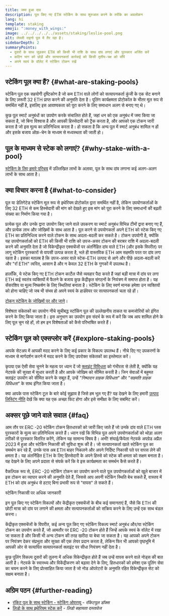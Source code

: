 ```yaml
---
title: जमा हुआ दाव
description: पूल किए गए ETH स्टेकिंग के साथ शुरुआत करने के तरीके का अवलोकन
lang: hi
template: staking
emoji: ":money_with_wings:"
image: ../../../../../assets/staking/leslie-pool.png
alt: लेस्ली राइनो पूल में तैर रहा है।
sidebarDepth: 2
summaryPoints:
  - दूसरों के साथ जुड़कर ETH की किसी भी राशि के साथ दांव लगाएं और पुरस्कार अर्जित करें
  - कठिन भाग को छोड़ें और सत्यापनकर्ता कार्रवाई को किसी तृतीय-पक्ष को सौंपें
  - अपने स्वयं के वॉलेट में स्टेकिंग टोकन रखें
---
```


## स्टेकिंग पूल क्या हैं? {#what-are-staking-pools}

स्टेकिंग पूल एक सहयोगी दृष्टिकोण है जो कम ETH वाले लोगों को सत्यापनकर्ता कुंजी के एक सेट बनाने के लिए ज़रूरी 32 ETH प्राप्त करने की अनुमति देता है। पूलिंग कार्यक्षमता प्रोटोकॉल के भीतर मूल रूप से समर्थित नहीं है, इसलिए इस आवश्यकता को पूरा करने के लिए समाधान अलग से बनाए गए थे।

कुछ पूल स्मार्ट अनुबंधों का उपयोग करके संचालित होते हैं, जहां धन को एक अनुबंध में जमा किया जा सकता है, जो बिना विश्वास है और आपकी हिस्सेदारी को ट्रैक करता है, और आपको एक टोकन जारी करता है जो इस मूल्य का प्रतिनिधित्व करता है। हो सकता है कि अन्य पूल में स्मार्ट अनुबंध शामिल न हों और इसके बजाय ऑफ़-चेन के माध्यम से मध्यस्थता की जाती हो।

## पूल के माध्यम से स्टेक को लगाएं? {#why-stake-with-a-pool}

[स्टेकिंग के लिए हमारे परिचय](/staking/) में उल्लिखित लाभों के अलावा, पूल के साथ दांव लगाना कई अलग-अलग लाभों के साथ आता है।

<CardGrid>
  <Card title="शामिल होने में दिक्कत कम हो" emoji="🐟" description="Not a whale? No problem. Most staking pools let you stake virtually any amount of ETH by joining forces with other stakers, unlike staking solo which requires 32 ETH." />
  <Card title="आज स्टेक करें" emoji=":stopwatch:" description="Staking with a pool is as easy as a token swap. No need to worry about hardware setup and node maintenance. Pools allow you to deposit your ETH which enables node operators to run validators. Rewards are then distributed to contributors minus a fee for node operations." />
  <Card title="स्टेकिंग टोकन" emoji=":droplet:" description="Many staking pools provide a token that represents a claim on your staked ETH and the rewards it generates. This allows you to make use of your staked ETH, e.g. as collateral in DeFi applications." />
</CardGrid>

<StakingComparison page="pools" />

## क्या विचार करना है {#what-to-consider}

पूल या डेलिगेटेड स्टेकिंग मूल रूप से इथेरियम प्रोटोकॉल द्वारा समर्थित नहीं है, लेकिन उपयोगकर्ताओं के लिए 32 ETH से कम हिस्सेदारी की मांग को देखते हुए इस मांग को पूरा करने के लिए समाधानों की बढ़ती संख्या का निर्माण किया गया है।

प्रत्येक पूल और उनके द्वारा उपयोग किए जाने वाले उपकरण या स्मार्ट अनुबंध विभिन्न टीमों द्वारा बनाए गए हैं, और प्रत्येक लाभ और जोखिमों के साथ आता है। पूल करने से उपयोगकर्ता अपने ETH को स्टेक किए गए ETH का प्रतिनिधित्व करने वाले टोकन के साथ अदला-बदली कर सकते है। टोकन उपयोगी है, क्योंकि यह उपयोगकर्ताओं को ETH की किसी भी राशि को उपज-असर टोकन की बराबर राशि में अदला-बदली करने की अनुमति देता है जो विकेन्द्रीकृत एक्सचेंजों पर अंतर्निहित दांव वाले ETH (और इसके विपरीत) पर लागू स्टेकिंग पुरस्कारों से वापसी उत्पन्न करता है, भले ही वास्तविक ETH आम सहमति परत पर दांव लगा रहता है। इसका मतलब है कि उपज-असर वाले स्टेक-ETH उत्पाद से आगे और पीछे अदला-बदली करें और "रॉ ETH" त्वरित, आसान है और न केवल 32 ETH के गुणकों में उपलब्ध है।

हालाँकि, ये स्टेक किए गए ETH टोकन कार्टेल जैसे व्यवहार पैदा करते हैं जहां बड़ी मात्रा में दांव पर लगा ETH कई स्वतंत्र व्यक्तियों में फैलने के बजाय कुछ केंद्रीकृत संगठनों के नियंत्रण में समाप्त होता है। यह सेंसरशिप या मूल्य निष्कर्षण के लिए स्थितियां बनाता है। स्टेकिंग के लिए स्वर्ण मानक हमेशा उन व्यक्तियों को होना चाहिए जो जब भी संभव हो अपने स्वयं के हार्डवेयर पर सत्यापनकर्ता चला रहे हों।

[टोकन स्टेकिंग के जोखिमों पर और जाने](https://notes.ethereum.org/@djrtwo/risks-of-lsd)।

विशेषता संकेतकों का उपयोग नीचे सूचीबद्ध स्टॉकिंग पूल की उल्लेखनीय ताकत या कमजोरियों को इंगित करने के लिए किया जाता है। इस अनुभाग का उपयोग इस संदर्भ के रूप में करें कि जब आप शामिल होने के लिए पूल चुन रहे हों, तो हम इन विशेषताओं को कैसे परिभाषित करते हैं।

<StakingConsiderations page="pools" />

## स्टेकिंग पूल को एक्सप्लोर करें {#explore-staking-pools}

आपके सेटअप में आपकी मदद करने के लिए कई प्रकार के विकल्प उपलब्ध हैं। नीचे दिए गए उपकरणों के माध्यम से मार्गदर्शन करने में मदद करने के लिए उपरोक्त संकेतकों का इस्तेमाल करें।

<ProductDisclaimer />

<StakingProductsCardGrid category="pools" />

कृपया एक ऐसी सेवा चुनने के महत्व पर ध्यान दें जो [क्लाइंट विविधता](/developers/docs/nodes-and-clients/client-diversity/) को गंभीरता से लेती है, क्योंकि यह नेटवर्क की सुरक्षा में सुधार करती है और आपके जोखिम को सीमित करती है। जिन सेवाओं में बहुमत क्लाइंट उपयोग को सीमित करने के सबूत हैं, उन्हें <em style="text-transform: uppercase;">"निष्पादन ग्राहक विविधता"</em> और <em style="text-transform: uppercase;">"सहमति ग्राहक विविधता"</em> के साथ इंगित किया जाता है।

क्या आपके पास स्टेकिंग टूल के बारे कोई सुझाव है जिसे हम भूल गए हैं? यह देखने के लिए हमारी [उत्पाद लिस्टिंग नीति](/contributing/adding-staking-products/) देखें कि क्या यह एक अच्छा फिट होगा और इसे समीक्षा के लिए सबमिट करें।

## अक्सर पूछे जाने वाले सवाल {#faq}

<ExpandableCard title="मैं पुरस्कार कैसे अर्जित कर सकता हूं?">
आम तौर पर ERC -20 स्टेकिंग टोकन हितधारकों को जारी किए जाते हैं जो उनके दांव वाले ETH प्लस पुरस्कारों के मूल्य का प्रतिनिधित्व करते हैं। ध्यान रखें कि विभिन्न पूल अपने उपयोगकर्ताओं को थोड़ा अलग तरीकों से पुरस्कार वितरित करेंगे, लेकिन यह सामान्य विषय है।
</ExpandableCard>

<ExpandableCard title="मैं अपना स्टेक कब वापस ले सकता हूँ?">
अभी! शंघाई/कैपेला नेटवर्क अपग्रेड अप्रैल 2023 में हुआ और स्टेकिंग निकासी की सुविधा शुरू की है। जो सत्यापनकर्ता खाते स्टेकिंग पूल का समर्थन कर रहे हैं, उनके पास अब ETH बाहर निकलने और अपने निर्दिष्ट निकासी पते पर वापस लेने की क्षमता है। यह अंतर्निहित ETH के लिए हिस्सेदारी के अपने हिस्से को स्टेक की क्षमता को सक्षम बनाता है। यह देखने के लिए अपने प्रदाता से संपर्क करें कि वे इस कार्यक्षमता का समर्थन कैसे करते हैं।

वैकल्पिक रूप से, ERC -20 स्टेकिंग टोकन का उपयोग करने वाले पूल उपयोगकर्ताओं को खुले बाजार में इस टोकन का व्यापार करने की अनुमति देते हैं, जिससे आप अपनी स्टेकिंग स्थिति बेच सकते हैं, वास्तव में ETH को दांव अनुबंध से हटाए बिना प्रभावी रूप से "वापस" ले सकते हैं।

<ButtonLink to="/staking/withdrawals/">स्टेकिंग निकासी पर अधिक जानकारी</ButtonLink>
</ExpandableCard>

<ExpandableCard title="क्या यह मेरे एक्सचेंज पर स्टेक करने से अलग है?">
इन पूल किए गए स्टेकिंग विकल्पों और केंद्रीकृत एक्सचेंजों के बीच कई समानताएं हैं, जैसे कि ETH की छोटी मात्रा को दांव पर लगाने की क्षमता और सत्यापनकर्ताओं को सक्रिय करने के लिए उन्हें एक साथ बंडल करना।

केंद्रीकृत एक्सचेंजों के विपरीत, कई अन्य पूल किए गए स्टेकिंग विकल्प स्मार्ट अनुबंध और/या स्टेकिंग टोकन का उपयोग करते हैं, जो आमतौर पर ERC -20 टोकन होते हैं जिन्हें आपके स्वयं के वॉलेट में रखा जा सकता है और किसी भी अन्य टोकन की तरह खरीदा या बेचा जा सकता है। यह आपको अपने टोकन पर नियंत्रण देकर संप्रभुता और सुरक्षा की एक लेयर प्रदान करता है, लेकिन फिर भी आपको पृष्ठभूमि में आपकी ओर से सत्यापित सत्यापनकर्ता क्लाइंट पर सीधा नियंत्रण नहीं देता है।

कुछ पूलिंग विकल्प दूसरों की तुलना में अधिक विकेन्द्रीकृत होते हैं जब उन्हें वापस करने वाले नोड्स की बात आती है। नेटवर्क के स्वास्थ्य और विकेंद्रीकरण को बढ़ावा देने के लिए, हितधारकों को हमेशा एक पूलिंग सेवा का चयन करने के लिए प्रोत्साहित किया जाता है जो नोड ऑपरेटरों के अनुमति रहित विकेन्द्रीकृत सेट को सक्षम बनाता है।
</ExpandableCard>

## अग्रिम पठन {#further-reading}

- [रॉकेट पूल के साथ स्टेकिंग - स्टेकिंग ओवरव्यू](https://docs.rocketpool.net/guides/staking/overview.html) - _रॉकेटपूल डॉक्स_
- [लिडो के साथ इथेरियम स्टेक करें](https://help.lido.fi/en/collections/2947324-staking-ethereum-with-lido) - _लिडो सहायता दस्तावेज_
